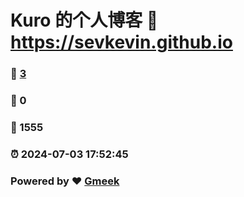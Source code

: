 # Kuro 的个人博客 :link: https://sevkevin.github.io 
### :page_facing_up: [3](https://sevkevin.github.io/tag.html) 
### :speech_balloon: 0 
### :hibiscus: 1555 
### :alarm_clock: 2024-07-03 17:52:45 
### Powered by :heart: [Gmeek](https://github.com/Meekdai/Gmeek)
